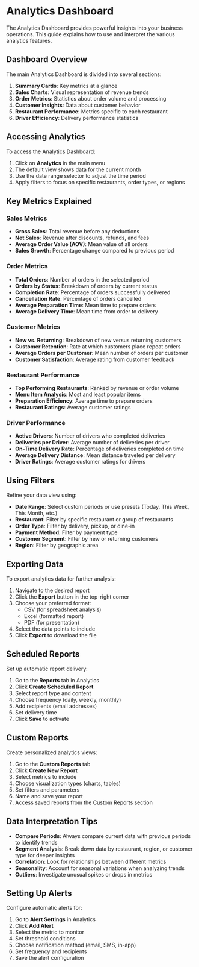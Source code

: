 # Analytics Dashboard

The Analytics Dashboard provides powerful insights into your business operations. This guide explains how to use and interpret the various analytics features.

## Dashboard Overview

The main Analytics Dashboard is divided into several sections:

1. **Summary Cards**: Key metrics at a glance
2. **Sales Charts**: Visual representation of revenue trends
3. **Order Metrics**: Statistics about order volume and processing
4. **Customer Insights**: Data about customer behavior
5. **Restaurant Performance**: Metrics specific to each restaurant
6. **Driver Efficiency**: Delivery performance statistics

## Accessing Analytics

To access the Analytics Dashboard:

1. Click on **Analytics** in the main menu
2. The default view shows data for the current month
3. Use the date range selector to adjust the time period
4. Apply filters to focus on specific restaurants, order types, or regions

## Key Metrics Explained

### Sales Metrics

- **Gross Sales**: Total revenue before any deductions
- **Net Sales**: Revenue after discounts, refunds, and fees
- **Average Order Value (AOV)**: Mean value of all orders
- **Sales Growth**: Percentage change compared to previous period

### Order Metrics

- **Total Orders**: Number of orders in the selected period
- **Orders by Status**: Breakdown of orders by current status
- **Completion Rate**: Percentage of orders successfully delivered
- **Cancellation Rate**: Percentage of orders cancelled
- **Average Preparation Time**: Mean time to prepare orders
- **Average Delivery Time**: Mean time from order to delivery

### Customer Metrics

- **New vs. Returning**: Breakdown of new versus returning customers
- **Customer Retention**: Rate at which customers place repeat orders
- **Average Orders per Customer**: Mean number of orders per customer
- **Customer Satisfaction**: Average rating from customer feedback

### Restaurant Performance

- **Top Performing Restaurants**: Ranked by revenue or order volume
- **Menu Item Analysis**: Most and least popular items
- **Preparation Efficiency**: Average time to prepare orders
- **Restaurant Ratings**: Average customer ratings

### Driver Performance

- **Active Drivers**: Number of drivers who completed deliveries
- **Deliveries per Driver**: Average number of deliveries per driver
- **On-Time Delivery Rate**: Percentage of deliveries completed on time
- **Average Delivery Distance**: Mean distance traveled per delivery
- **Driver Ratings**: Average customer ratings for drivers

## Using Filters

Refine your data view using:

- **Date Range**: Select custom periods or use presets (Today, This Week, This Month, etc.)
- **Restaurant**: Filter by specific restaurant or group of restaurants
- **Order Type**: Filter by delivery, pickup, or dine-in
- **Payment Method**: Filter by payment type
- **Customer Segment**: Filter by new or returning customers
- **Region**: Filter by geographic area

## Exporting Data

To export analytics data for further analysis:

1. Navigate to the desired report
2. Click the **Export** button in the top-right corner
3. Choose your preferred format:
   - CSV (for spreadsheet analysis)
   - Excel (formatted report)
   - PDF (for presentation)
4. Select the data points to include
5. Click **Export** to download the file

## Scheduled Reports

Set up automatic report delivery:

1. Go to the **Reports** tab in Analytics
2. Click **Create Scheduled Report**
3. Select report type and content
4. Choose frequency (daily, weekly, monthly)
5. Add recipients (email addresses)
6. Set delivery time
7. Click **Save** to activate

## Custom Reports

Create personalized analytics views:

1. Go to the **Custom Reports** tab
2. Click **Create New Report**
3. Select metrics to include
4. Choose visualization types (charts, tables)
5. Set filters and parameters
6. Name and save your report
7. Access saved reports from the Custom Reports section

## Data Interpretation Tips

- **Compare Periods**: Always compare current data with previous periods to identify trends
- **Segment Analysis**: Break down data by restaurant, region, or customer type for deeper insights
- **Correlation**: Look for relationships between different metrics
- **Seasonality**: Account for seasonal variations when analyzing trends
- **Outliers**: Investigate unusual spikes or drops in metrics

## Setting Up Alerts

Configure automatic alerts for:

1. Go to **Alert Settings** in Analytics
2. Click **Add Alert**
3. Select the metric to monitor
4. Set threshold conditions
5. Choose notification method (email, SMS, in-app)
6. Set frequency and recipients
7. Save the alert configuration
